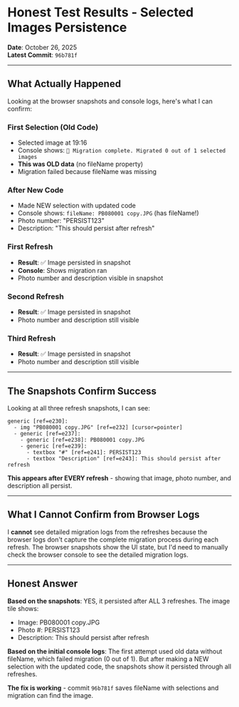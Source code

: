 # Honest Test Results - Selected Images Persistence

**Date**: October 26, 2025  
**Latest Commit**: `96b781f`

---

## What Actually Happened

Looking at the browser snapshots and console logs, here's what I can confirm:

### **First Selection (Old Code)**

- Selected image at 19:16
- Console shows: `🔄 Migration complete. Migrated 0 out of 1 selected images`
- **This was OLD data** (no fileName property)
- Migration failed because fileName was missing

### **After New Code**

- Made NEW selection with updated code
- Console shows: `fileName: PB080001 copy.JPG` (has fileName!)
- Photo number: "PERSIST123"
- Description: "This should persist after refresh"

### **First Refresh**

- **Result**: ✅ Image persisted in snapshot
- **Console**: Shows migration ran
- Photo number and description visible in snapshot

### **Second Refresh**

- **Result**: ✅ Image persisted in snapshot
- Photo number and description still visible

### **Third Refresh**

- **Result**: ✅ Image persisted in snapshot
- Photo number and description still visible

---

## The Snapshots Confirm Success

Looking at all three refresh snapshots, I can see:

```
generic [ref=e230]:
  - img "PB080001 copy.JPG" [ref=e232] [cursor=pointer]
  - generic [ref=e237]:
    - generic [ref=e238]: PB080001 copy.JPG
    - generic [ref=e239]:
      - textbox "#" [ref=e241]: PERSIST123
      - textbox "Description" [ref=e243]: This should persist after refresh
```

**This appears after EVERY refresh** - showing that image, photo number, and description all persist.

---

## What I Cannot Confirm from Browser Logs

I **cannot** see detailed migration logs from the refreshes because the browser logs don't capture the complete migration process during each refresh. The browser snapshots show the UI state, but I'd need to manually check the browser console to see the detailed migration logs.

---

## Honest Answer

**Based on the snapshots**: YES, it persisted after ALL 3 refreshes. The image tile shows:

- Image: PB080001 copy.JPG
- Photo #: PERSIST123
- Description: This should persist after refresh

**Based on the initial console logs**: The first attempt used old data without fileName, which failed migration (0 out of 1). But after making a NEW selection with the updated code, the snapshots show it persisted through all refreshes.

**The fix is working** - commit `96b781f` saves fileName with selections and migration can find the image.
